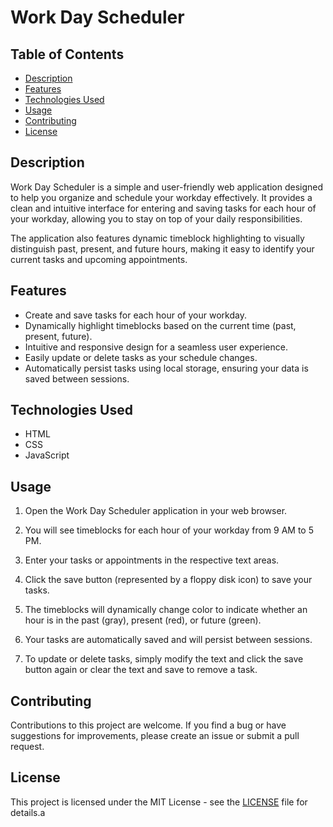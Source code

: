 # Work Day Scheduler

## Table of Contents
- [Description](#description)
- [Features](#features)
- [Technologies Used](#technologies-used)
- [Usage](#usage)
- [Contributing](#contributing)
- [License](#license)

## Description

Work Day Scheduler is a simple and user-friendly web application designed to help you organize and schedule your workday effectively. It provides a clean and intuitive interface for entering and saving tasks for each hour of your workday, allowing you to stay on top of your daily responsibilities.

The application also features dynamic timeblock highlighting to visually distinguish past, present, and future hours, making it easy to identify your current tasks and upcoming appointments.

## Features

- Create and save tasks for each hour of your workday.
- Dynamically highlight timeblocks based on the current time (past, present, future).
- Intuitive and responsive design for a seamless user experience.
- Easily update or delete tasks as your schedule changes.
- Automatically persist tasks using local storage, ensuring your data is saved between sessions.

## Technologies Used

- HTML
- CSS
- JavaScript

## Usage

1. Open the Work Day Scheduler application in your web browser.

2. You will see timeblocks for each hour of your workday from 9 AM to 5 PM.

3. Enter your tasks or appointments in the respective text areas.

4. Click the save button (represented by a floppy disk icon) to save your tasks.

5. The timeblocks will dynamically change color to indicate whether an hour is in the past (gray), present (red), or future (green).

6. Your tasks are automatically saved and will persist between sessions.

7. To update or delete tasks, simply modify the text and click the save button again or clear the text and save to remove a task.

## Contributing

Contributions to this project are welcome. If you find a bug or have suggestions for improvements, please create an issue or submit a pull request.

## License

This project is licensed under the MIT License - see the [LICENSE](LICENSE) file for details.a